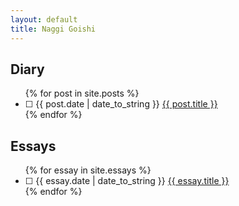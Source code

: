 ```yaml
---
layout: default
title: Naggi Goishi
---
```


<div id="home">
  <div class='diary-container'>
  <h2>Diary</h2>
  <ul class="posts">
    {% for post in site.posts %}
    <li><span>&#x2610; {{ post.date | date_to_string }}</span> <a href="{{ post.url }}">{{ post.title }}</a></li>
    {% endfor %}
  </ul>
  </div>
  <div class='essays-container'>
  <h2>Essays</h2>
  <ul class="essays">
    {% for essay in site.essays %}
    <li><span>&#x2610; {{ essay.date | date_to_string }}</span> <a href="{{ essay.url }}">{{ essay.title }}</a></li>
    {% endfor %}
  </ul>
  </div>
</div>
